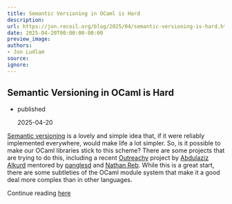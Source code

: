 ```yaml
---
title: Semantic Versioning in OCaml is Hard
description:
url: https://jon.recoil.org/blog/2025/04/semantic-versioning-is-hard.html
date: 2025-04-20T00:00:00-00:00
preview_image:
authors:
- Jon Ludlam
source:
ignore:
---
```


<section><h1><a href="https://jon.recoil.org/atom.xml#semantic-versioning-in-ocaml-is-hard" class="anchor"></a>Semantic Versioning in OCaml is Hard</h1><ul class="at-tags"><li class="published"><span class="at-tag">published</span> <p>2025-04-20</p></li></ul><p><a href="https://semver.org">Semantic versioning</a> is a lovely and simple idea that, if it were reliably implemented everywhere, would make life a lot simpler. So, is it possible to make our OCaml libraries stick to this scheme? There are some projects that are trying to do this, including a recent <a href="https://www.outreachy.org">Outreachy</a> project by <a href="https://github.com/azzsal/">Abdulaziz Alkurd</a> mentored by <a href="https://choum.net">panglesd</a> and <a href="https://github.com/nathanreb">Nathan Reb</a>. While this is a great start, there are some subtleties of the OCaml module system that make it a good deal more complex than in other languages.</p></section><p>Continue reading <a href="https://jon.recoil.org/blog/2025/04/semantic-versioning-is-hard.html">here</a></p>
